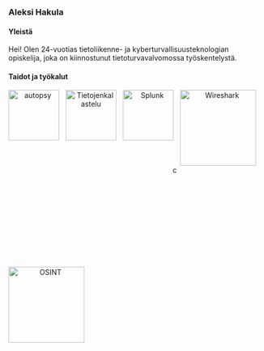 ### Aleksi Hakula

#### Yleistä
Hei! Olen 24-vuotias tietoliikenne- ja kyberturvallisuusteknologian opiskelija, joka on kiinnostunut tietoturvavalvomossa työskentelystä. 

#### Taidot ja työkalut






<div align="center">
<div align="center">
<div align="center">
<p><img align="left" alt="autopsy" width="100px"  src="https://github.com/ajhaku/kuvat/blob/58ffccb3a8f764acfb8fe500580a27169b524bbe/Autopsy%20Digital%20Forensics.svg" style="padding-right:10px;"/></p>
</div>
<p><img align="left" alt="Tietojenkalastelu" width="100px" src="https://img.icons8.com/plasticine/100/phishing.png" style="padding-right:10px;"/></p>
<p><img align="left" alt="Splunk" width="100px"  src="https://github.com/ajhaku/kuvat/blob/1f94a1793e2b3ed7348c95a686c83d8ad4244c2b/2020-splunk-planet.svg" style="padding-right:10px;"/></p>
</div>
<p><img align="left" alt="Wireshark" width="150px" src="https://github.com/ajhaku/kuvat/blob/7c35d11982d9b98329a7a3f6bde7360eeaf22495/2560px-Wireshark_Logo.svg" style="padding-right:10px;"/></p>
<p><img align="left" alt="OSINT" width="150px" src="https://github.com/ajhaku/kuvat/blob/7c35d11982d9b98329a7a3f6bde7360eeaf22495/osint-1.svg" style="padding-top:200px;"/></p>
<p>c</p>
</div>


<!--
**ajhaku/ajhaku** is a ✨ _special_ ✨ repository because its `README.md` (this file) appears on your GitHub profile.

Here are some ideas to get you started:

- 🔭 I’m currently working on ...
- 🌱 I’m currently learning ...
- 👯 I’m looking to collaborate on ...
- 🤔 I’m looking for help with ...
- 💬 Ask me about ...
- 📫 How to reach me: ...
- 😄 Pronouns: ...
- ⚡ Fun fact: ...
-->
